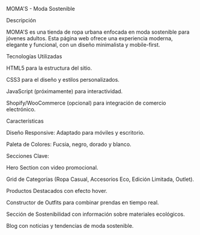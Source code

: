 MOMA'S - Moda Sostenible

Descripción

MOMA'S es una tienda de ropa urbana enfocada en moda sostenible para jóvenes adultos. Esta página web ofrece una experiencia moderna, elegante y funcional, con un diseño minimalista y mobile-first.

Tecnologías Utilizadas

HTML5 para la estructura del sitio.

CSS3 para el diseño y estilos personalizados.

JavaScript (próximamente) para interactividad.

Shopify/WooCommerce (opcional) para integración de comercio electrónico.


Características

Diseño Responsive: Adaptado para móviles y escritorio.

Paleta de Colores: Fucsia, negro, dorado y blanco.

Secciones Clave:

Hero Section con video promocional.

Grid de Categorías (Ropa Casual, Accesorios Eco, Edición Limitada, Outlet).

Productos Destacados con efecto hover.

Constructor de Outfits para combinar prendas en tiempo real.

Sección de Sostenibilidad con información sobre materiales ecológicos.

Blog con noticias y tendencias de moda sostenible.


